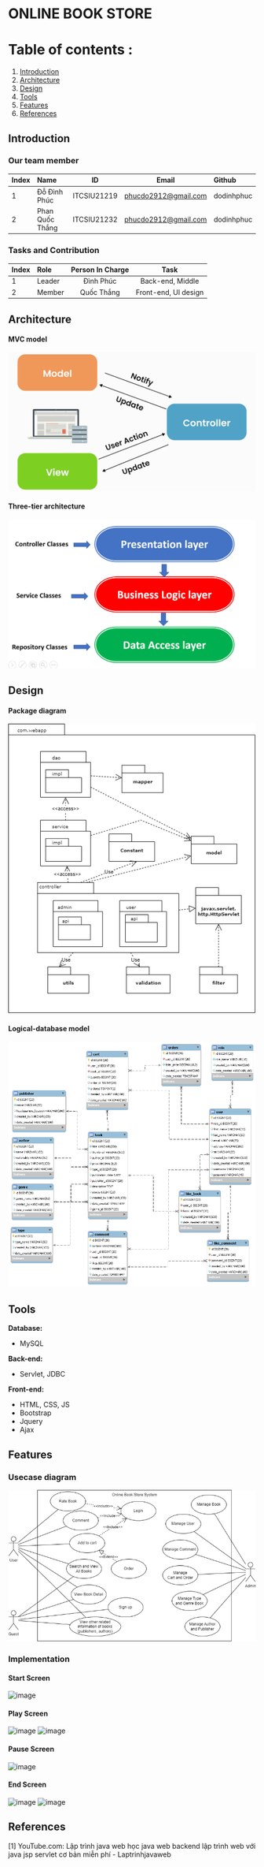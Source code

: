 # ONLINE BOOK STORE

# Table of contents :

1. [Introduction](#introduction)
2. [Architecture](#architecture)
3. [Design](#design)
4. [Tools](#tools)
5. [Features](#features)
6. [References](#references)

## Introduction <a name="introduction"></a> 
### Our team member
| Index | Name                   |     ID      |              Email               | Github             |
|:------|:-----------------------|:-----------:|:--------------------------------:|:---------------------------|
| 1     | Đỗ Đình Phúc | ITCSIU21219 | phucdo2912@gmail.com | dodinhphuc |        
| 2     | Phan Quốc Thắng | ITCSIU21232 | phucdo2912@gmail.com | dodinhphuc | 

### Tasks and Contribution 
| Index | Role                                                         | Person In Charge | Task |
|:------|:-------------------------------------------------------------|:--------------:|:------------:|
| 1     | Leader     |   Đình Phúc   |          Back-end, Middle      |
| 2     | Member      |   Quốc Thắng    |        Front-end, UI design        |

## Architecture <a name="architecture"></a> 

#### MVC model
![image](./image/mvc.png)

#### Three-tier architecture
![image](./image/3_tier.png)

## Design <a name="design"></a> 

#### Package diagram
![image](./image/package_diagram.png)

#### Logical-database model
![image](./image/database.png)

## Tools <a name="tools"></a> 
**Database:**  
- MySQL

**Back-end:**  
- Servlet, JDBC

**Front-end:**  
- HTML, CSS, JS
- Bootstrap
- Jquery
- Ajax

## Features <a name="features"></a>  

### Usecase diagram
![image](./image/usecase.png)

### Implementation
#### Start Screen  
![image](./image/StartState.png)

#### Play Screen 
![image](./image/PlayState.png)
![image](./image/PlayState1.png)

#### Pause Screen 
![image](./image/PauseState.png)

#### End Screen 
![image](./image/Winner1.png)
![image](./image/Winner2.png)

## References <a name="references"></a> 
[1] YouTube.com: Lập trình java web học java web backend lập trình web với java jsp servlet cơ bản miễn phí - Laptrinhjavaweb


